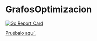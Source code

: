 # GrafosOptimizacion

[![Go Report Card](https://goreportcard.com/badge/github.com/mucinoab/GrafosOptimizacion)](https://goreportcard.com/report/github.com/mucinoab/GrafosOptimizacion)

[Pruébalo aquí.](https://grafos-opti.herokuapp.com/)
